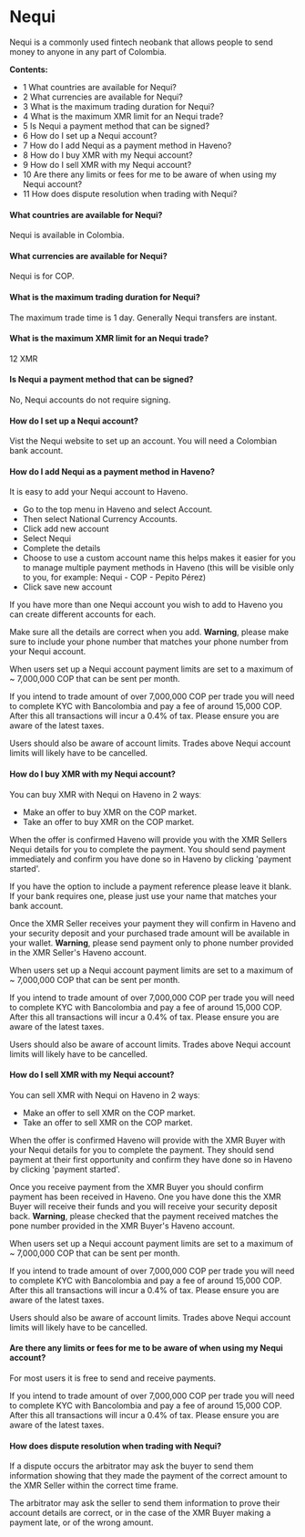 # Nequi

Nequi is a commonly used fintech neobank that allows people to send money to anyone in any part of Colombia.

**Contents:**

- 1 What countries are available for Nequi?
- 2 What currencies are available for Nequi?
- 3 What is the maximum trading duration for Nequi?
- 4 What is the maximum XMR limit for an Nequi trade?
- 5 Is Nequi a payment method that can be signed?
- 6 How do I set up a Nequi account?
- 7 How do I add Nequi as a payment method in Haveno?
- 8 How do I buy XMR with my Nequi account?
- 9 How do I sell XMR with my Nequi account?
- 10 Are there any limits or fees for me to be aware of when using my Nequi account?
- 11 How does dispute resolution when trading with Nequi?

#### What countries are available for Nequi?

Nequi is available in Colombia.

#### What currencies are available for Nequi?

Nequi is for COP.

#### What is the maximum trading duration for Nequi?

The maximum trade time is 1 day. Generally Nequi transfers are instant.

#### What is the maximum XMR limit for an Nequi trade?

12 XMR

#### Is Nequi a payment method that can be signed?

No, Nequi accounts do not require signing.

#### How do I set up a Nequi account?

Vist the Nequi website to set up an account. You will need a Colombian bank account.

#### How do I add Nequi as a payment method in Haveno?

It is easy to add your Nequi account to Haveno.

- Go to the top menu in Haveno and select Account.
- Then select National Currency Accounts.
- Click add new account
- Select Nequi
- Complete the details
- Choose to use a custom account name this helps makes it easier for you to manage multiple payment methods in Haveno (this will be visible only to you, for example: Nequi - COP - Pepito Pérez)
- Click save new account

If you have more than one Nequi account you wish to add to Haveno you can create different accounts for each.

Make sure all the details are correct when you add.
**Warning**, please make sure to include your phone number that matches your phone number from your Nequi account.

When users set up a Nequi account payment limits are set to a maximum of ~ 7,000,000 COP that can be sent per month.

If you intend to trade amount of over 7,000,000 COP per trade you will need to complete KYC with Bancolombia and pay a fee of around 15,000 COP. After this all transactions will incur a 0.4% of tax. Please ensure you are aware of the latest taxes.

Users should also be aware of account limits. Trades above Nequi account limits will likely have to be cancelled.

#### How do I buy XMR with my Nequi account?

You can buy XMR with Nequi on Haveno in 2 waysː

- Make an offer to buy XMR on the COP market.
- Take an offer to buy XMR on the COP market.

When the offer is confirmed Haveno will provide you with the XMR Sellers Nequi details for you to complete the payment. You should send payment immediately and confirm you have done so in Haveno by clicking 'payment started'.

If you have the option to include a payment reference please leave it blank. If your bank requires one, please just use your name that matches your bank account.

Once the XMR Seller receives your payment they will confirm in Haveno and your security deposit and your purchased trade amount will be available in your wallet.
**Warning**, please send payment only to phone number provided in the XMR Seller's Haveno account.

When users set up a Nequi account payment limits are set to a maximum of ~ 7,000,000 COP that can be sent per month.

If you intend to trade amount of over 7,000,000 COP per trade you will need to complete KYC with Bancolombia and pay a fee of around 15,000 COP. After this all transactions will incur a 0.4% of tax. Please ensure you are aware of the latest taxes.

Users should also be aware of account limits. Trades above Nequi account limits will likely have to be cancelled.

#### How do I sell XMR with my Nequi account?

You can sell XMR with Nequi on Haveno in 2 waysː

- Make an offer to sell XMR on the COP market.
- Take an offer to sell XMR on the COP market.

When the offer is confirmed Haveno will provide with the XMR Buyer with your Nequi details for you to complete the payment. They should send payment at their first opportunity and confirm they have done so in Haveno by clicking 'payment started'.

Once you receive payment from the XMR Buyer you should confirm payment has been received in Haveno. One you have done this the XMR Buyer will receive their funds and you will receive your security deposit back.
**Warning**, please checked that the payment received matches the pone number provided in the XMR Buyer's Haveno account.

When users set up a Nequi account payment limits are set to a maximum of ~ 7,000,000 COP that can be sent per month.

If you intend to trade amount of over 7,000,000 COP per trade you will need to complete KYC with Bancolombia and pay a fee of around 15,000 COP. After this all transactions will incur a 0.4% of tax. Please ensure you are aware of the latest taxes.

Users should also be aware of account limits. Trades above Nequi account limits will likely have to be cancelled.

#### Are there any limits or fees for me to be aware of when using my Nequi account?

For most users it is free to send and receive payments.

If you intend to trade amount of over 7,000,000 COP per trade you will need to complete KYC with Bancolombia and pay a fee of around 15,000 COP. After this all transactions will incur a 0.4% of tax. Please ensure you are aware of the latest taxes.

#### How does dispute resolution when trading with Nequi?

If a dispute occurs the arbitrator may ask the buyer to send them information showing that they made the payment of the correct amount to the XMR Seller within the correct time frame.

The arbitrator may ask the seller to send them information to prove their account details are correct, or in the case of the XMR Buyer making a payment late, or of the wrong amount.
